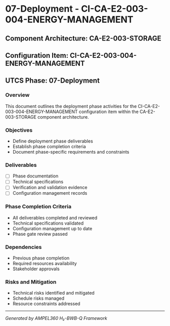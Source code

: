 # 07-Deployment - CI-CA-E2-003-004-ENERGY-MANAGEMENT

## Component Architecture: CA-E2-003-STORAGE
## Configuration Item: CI-CA-E2-003-004-ENERGY-MANAGEMENT
## UTCS Phase: 07-Deployment

### Overview
This document outlines the deployment phase activities for the CI-CA-E2-003-004-ENERGY-MANAGEMENT configuration item within the CA-E2-003-STORAGE component architecture.

### Objectives
- Define deployment phase deliverables
- Establish phase completion criteria
- Document phase-specific requirements and constraints

### Deliverables
- [ ] Phase documentation
- [ ] Technical specifications
- [ ] Verification and validation evidence
- [ ] Configuration management records

### Phase Completion Criteria
- All deliverables completed and reviewed
- Technical specifications validated
- Configuration management up to date
- Phase gate review passed

### Dependencies
- Previous phase completion
- Required resources availability
- Stakeholder approvals

### Risks and Mitigation
- Technical risks identified and mitigated
- Schedule risks managed
- Resource constraints addressed

---
*Generated by AMPEL360 H₂-BWB-Q Framework*
